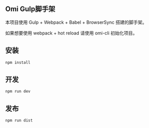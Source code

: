## Omi Gulp脚手架

本项目使用 Gulp + Webpack + Babel + BrowserSync 搭建的脚手架。

如果想要使用 webpack + hot reload 请使用 omi-cli 初始化项目。

## 安装

``` js
npm install
```

## 开发

``` js
npm run dev
```

## 发布

``` js
npm run dist
```
